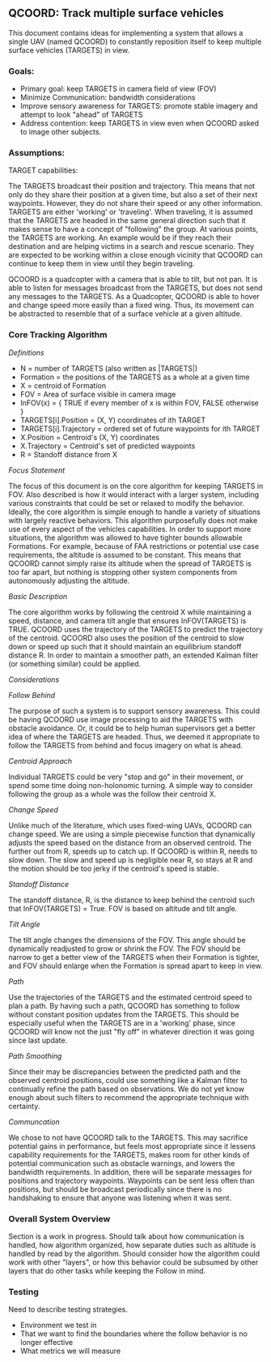 ## QCOORD: Track multiple surface vehicles

This document contains ideas for implementing a system that allows a single UAV (named QCOORD) 
to constantly reposition itself to keep multiple surface vehicles (TARGETS) in view. 

### Goals: 

- Primary goal: keep TARGETS in camera field of view (FOV)
- Minimize Communication: bandwidth considerations
- Improve sensory awareness for TARGETS: promote stable imagery and attempt to look "ahead" of TARGETS
- Address contention: keep TARGETS in view even when QCOORD asked to image other subjects. 

### Assumptions:

TARGET capabilities:

The TARGETS broadcast their position and trajectory. 
This means that not only do they share their position at a given time, but also a set of their next waypoints. 
However, they do not share their speed or any other information. 
TARGETS are either 'working' or 'traveling'. 
When traveling, it is assumed that the TARGETS are headed in the same general direction such that
it makes sense to have a concept of "following" the group. 
At various points, the TARGETS are working. An example would be if they reach their destination and 
are helping victims in a search and rescue scenario. They are expected to be working within
a close enough vicinity that QCOORD can continue to keep them in view until they begin traveling. 

QCOORD is a quadcopter with a camera that is able to tilt, but not pan. 
It is able to listen for messages broadcast from the TARGETS, but does not send any messages to the TARGETS. 
As a Quadcopter, QCOORD is able to hover and change speed more easily than a fixed wing. 
Thus, its movement can be abstracted to resemble that of a surface vehicle at a given altitude. 

### Core Tracking Algorithm

_Definitions_

- N = number of TARGETS (also written as |TARGETS|)
- Formation = the positions of the TARGETS as a whole at a given time 
- X = centroid of Formation
- FOV = Area of surface visible in camera image
- InFOV(x) = { TRUE if every member of x is within FOV, FALSE otherwise }
- TARGETS[i].Position = (X, Y) coordinates of ith TARGET 
- TARGETS[i].Trajectory = ordered set of future waypoints for ith TARGET
- X.Position = Centroid's (X, Y) coordinates
- X.Trajectory = Centroid's set of predicted waypoints
- R = Standoff distance from X

_Focus Statement_

The focus of this document is on the core algorithm for keeping TARGETS in FOV. 
Also described is how it would interact with a larger system, 
including various constraints that could be set or relaxed to modify the behavior. 
Ideally, the core algorithm is simple enough to handle a variety of situations with largely reactive behaviors. 
This algorithm purposefully does not make use of every aspect of the vehicles capabilities. 
In order to support more situations, the algorithm was allowed to have tighter bounds allowable Formations.
For example, because of FAA restrictions or potential use case requirements, the altitude is assumed to be constant. 
This means that QCOORD cannot simply raise its altitude when the spread of TARGETS is too far apart,
but nothing is stopping other system components from autonomously adjusting the altitude.

_Basic Description_

The core algorithm works by following the centroid X while maintaining a speed, distance, and camera tilt angle
that ensures InFOV(TARGETS) is TRUE.
QCOORD uses the trajectory of the TARGETS to predict the trajectory of the centroid. 
QCOORD also uses the position of the centroid to slow down or speed up such that it 
should maintain an equilibrium standoff distance R. 
In order to maintain a smoother path, an extended Kalman filter (or something similar) could be applied.


_Considerations_

*Follow Behind*

The purpose of such a system is to support sensory awareness. 
This could be having QCOORD use image processing to aid the TARGETS with obstacle avoidance.
Or, it could be to help human supervisors get a better idea of where the TARGETS are headed. 
Thus, we deemed it appropriate to follow the TARGETS from behind and focus imagery on what is ahead. 

*Centroid Approach*

Individual TARGETS could be very "stop and go" in their movement, or spend some time doing non-holonomic turning. 
A simple way to consider following the group as a whole was the follow their centroid X. 

*Change Speed*

Unlike much of the literature, which uses fixed-wing UAVs, QCOORD can change speed. 
We are using a simple piecewise function that dynamically adjusts the speed based on the distance
from an observed centroid. The further out from R, speeds up to catch up. If QCOORD is within R, needs to slow down. 
The slow and speed up is negligible near R, so stays at R and the motion should be too jerky if the centroid's speed
is stable. 

*Standoff Distance*

The standoff distance, R, is the distance to keep behind the centroid such that InFOV(TARGETS) = True. 
FOV is based on altitude and tilt angle. 

*Tilt Angle*

The tilt angle changes the dimensions of the FOV.
This angle should be dynamically readjusted to grow or shrink the FOV. 
The FOV should be narrow to get a better view of the TARGETS when their Formation is tighter, 
and FOV should enlarge when the Formation is spread apart to keep in view. 

*Path*

Use the trajectories of the TARGETS and the estimated centroid speed to plan a path.
By having such a path, QCOORD has something to follow without constant position updates from the TARGETS. 
This should be especially useful when the TARGETS are in a 'working' phase, 
since QCOORD will know not the just "fly off" in whatever direction it was going since last update. 

*Path Smoothing*

Since their may be discrepancies between the predicted path and the observed centroid positions, 
could use something like a Kalman filter to continually refine the path based on observations. 
We do not yet know enough about such filters to recommend the appropriate technique with certainty.

*Communcation*

We chose to not have QCOORD talk to the TARGETS. 
This may sacrifice potential gains in performance, but feels most appropriate since it
lessens capability requirements for the TARGETS, makes room for other kinds of potential communication
such as obstacle warnings, and lowers the bandwidth requirements. 
In addition, there will be separate messages for positions and trajectory waypoints. 
Waypoints can be sent less often than positions, but should be broadcast periodically since
there is no handshaking to ensure that anyone was listening when it was sent. 


### Overall System Overview

Section is a work in progress. 
Should talk about how communication is handled, 
how algorithm organized, 
how separate duties such as altitude is handled by read by the algorithm.
Should consider how the algorithm could work with other "layers",
or how this behavior could be subsumed by other layers that do other tasks while keeping the Follow in mind. 

### Testing

Need to describe testing strategies.
- Environment we test in
- That we want to find the boundaries where the follow behavior is no longer effective
- What metrics we will measure










